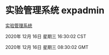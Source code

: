 # 实验管理系统 expadmin
[实验管理系统](http://59.174.27.166:56808/expadmin-782313d2-e1b1-4ea7-932e-3a55e6a1a4d0/)

2020年 12月 16日 星期三 16:30:02 CST

2020年 12月 16日 星期三 08:30:02 GMT
